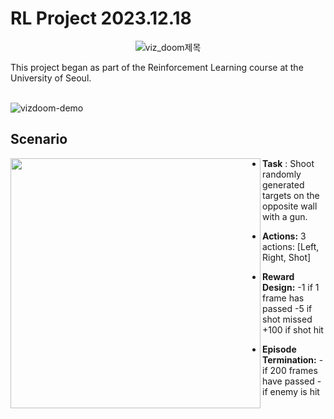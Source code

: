 # RL Project 2023.12.18
<p align="center">
	<img src="https://github.com/zyounguri/RL/assets/138076274/25fdba84-a836-4234-977a-f050752cf0e3" alt="viz_doom제목"/>
</p>	
This project began as part of the Reinforcement Learning course at the University of Seoul.
<br><br>

![vizdoom-demo](https://github.com/zyounguri/RL/assets/138076274/9e5ad5d6-0c5e-4068-aca2-b114303b36bb)


## Scenario
<img src="https://github.com/zyounguri/RL/assets/138076274/31d6cada-7cab-41c8-b268-73437a2c9e50" align="left" width="400"/> 


- **Task**
: Shoot randomly generated targets on the opposite wall with a gun.

- **Actions:**
3 actions: [Left, Right, Shot]

- **Reward Design:**
-1 if 1 frame has passed
-5 if shot missed
+100 if shot hit

- **Episode Termination:**
-if 200 frames have passed
-if enemy is hit
